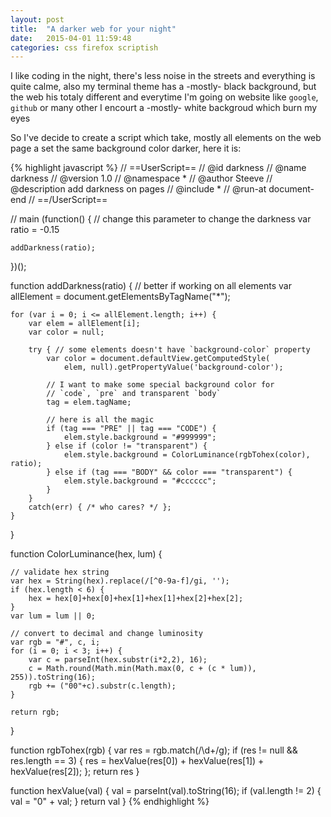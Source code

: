 ```yaml
---
layout: post
title:  "A darker web for your night"
date:   2015-04-01 11:59:48
categories: css firefox scriptish
---
```


I like coding in the night, there's less noise in the streets and everything is quite calme, also my terminal theme has a -mostly- black background, but the web his totaly different and everytime I'm going on website like `google`, `github` or many other I encourt a -mostly- white backgroud which burn my eyes

So I've decide to create a script which take, mostly all elements on the web page a set the same background color darker, here it is:


{% highlight javascript %}
// ==UserScript==
// @id             darkness
// @name           darkness
// @version        1.0
// @namespace      *
// @author         Steeve
// @description    add darkness on pages
// @include        *
// @run-at         document-end
// ==/UserScript==

// main
(function() {
    // change this parameter to change the darkness
    var ratio = -0.15

    addDarkness(ratio);
})();

function addDarkness(ratio) {
    // better if working on all elements
    var allElement = document.getElementsByTagName("*");

    for (var i = 0; i <= allElement.length; i++) {
        var elem = allElement[i];
        var color = null;

        try { // some elements doesn't have `background-color` property
            var color = document.defaultView.getComputedStyle(
                elem, null).getPropertyValue('background-color');

            // I want to make some special background color for
            // `code`, `pre` and transparent `body`
            tag = elem.tagName;

            // here is all the magic
            if (tag === "PRE" || tag === "CODE") {
                elem.style.background = "#999999";
            } else if (color != "transparent") {
                elem.style.background = ColorLuminance(rgbTohex(color), ratio);
            } else if (tag === "BODY" && color === "transparent") {
                elem.style.background = "#cccccc";
            }
        }
        catch(err) { /* who cares? */ };
    }
}

function ColorLuminance(hex, lum) {

    // validate hex string
    var hex = String(hex).replace(/[^0-9a-f]/gi, '');
    if (hex.length < 6) {
        hex = hex[0]+hex[0]+hex[1]+hex[1]+hex[2]+hex[2];
    }
    var lum = lum || 0;

    // convert to decimal and change luminosity
    var rgb = "#", c, i;
    for (i = 0; i < 3; i++) {
        var c = parseInt(hex.substr(i*2,2), 16);
        c = Math.round(Math.min(Math.max(0, c + (c * lum)), 255)).toString(16);
        rgb += ("00"+c).substr(c.length);
    }

    return rgb;
}

function rgbTohex(rgb) {
    var res = rgb.match(/\d+/g);
    if (res != null && res.length == 3) {
        res = hexValue(res[0]) + hexValue(res[1]) + hexValue(res[2]);
    };
    return res
}

function hexValue(val) {
    val = parseInt(val).toString(16);
    if (val.length != 2) {
        val = "0" + val;
    }
    return val
}
{% endhighlight %}
